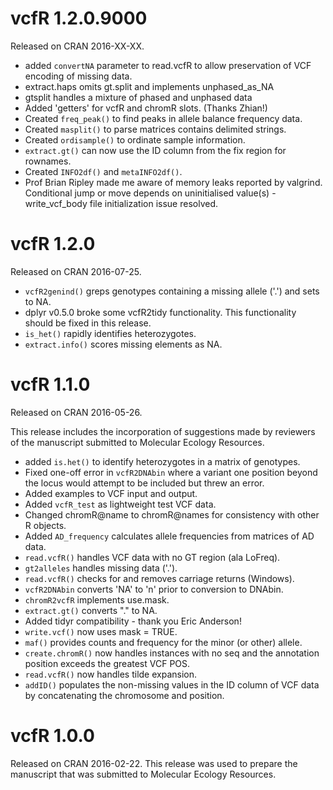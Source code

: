 

# vcfR 1.2.0.9000
Released on CRAN 2016-XX-XX.

* added `convertNA` parameter to read.vcfR to allow preservation of VCF encoding of missing data.
* extract.haps omits gt.split and implements unphased_as_NA
* gtsplit handles a mixture of phased and unphased data
* Added 'getters' for vcfR and chromR slots. (Thanks Zhian!)
* Created `freq_peak()` to find peaks in allele balance frequency data.
* Created `masplit()` to parse matrices contains delimited strings.
* Created `ordisample()` to ordinate sample information.
* `extract.gt()` can now use the ID column from the fix region for rownames.
* Created `INFO2df()` and `metaINFO2df()`.
* Prof Brian Ripley made me aware of memory leaks reported by valgrind.
  Conditional jump or move depends on uninitialised value(s) - write_vcf_body file initialization issue resolved.

# vcfR 1.2.0
Released on CRAN 2016-07-25.

* `vcfR2genind()` greps genotypes containing a missing allele ('.') and sets to NA.
* dplyr v0.5.0 broke some vcfR2tidy functionality. This functionality should be fixed in this release.
* `is_het()` rapidly identifies heterozygotes.
* `extract.info()` scores missing elements as NA.


# vcfR 1.1.0
Released on CRAN 2016-05-26.

This release includes the incorporation of suggestions made by reviewers of the manuscript submitted to Molecular Ecology Resources.

* added `is.het()` to identify heterozygotes in a matrix of genotypes.
* Fixed one-off error in `vcfR2DNAbin` where a variant one position beyond the locus would attempt to be included but threw an error.
* Added examples to VCF input and output.
* Added `vcfR_test` as lightweight test VCF data.
* Changed chromR@name to chromR@names for consistency with other R objects.
* Added `AD_frequency` calculates allele frequencies from matrices of AD data.
* `read.vcfR()` handles VCF data with no GT region (ala LoFreq).
* `gt2alleles` handles missing data ('.').
* `read.vcfR()` checks for and removes carriage returns (Windows).
* `vcfR2DNAbin` converts 'NA' to 'n' prior to conversion to DNAbin.
* `chromR2vcfR` implements use.mask.
* `extract.gt()` converts "." to NA.
* Added tidyr compatibility - thank you Eric Anderson!
* `write.vcf()` now uses mask = TRUE.
* `maf()` provides counts and frequency for the minor (or other) allele.
* `create.chromR()` now handles instances with no seq and the annotation position exceeds the greatest VCF POS.
* `read.vcfR()` now handles tilde expansion.
* `addID()` populates the non-missing values in the ID column of VCF data by concatenating the chromosome and position. 


# vcfR 1.0.0
Released on CRAN 2016-02-22.
This release was used to prepare the manuscript that was submitted to Molecular Ecology Resources.


